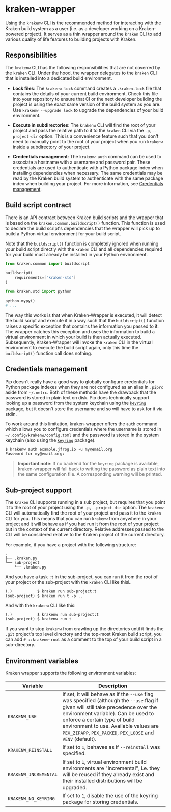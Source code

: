 # kraken-wrapper

Using the `krakenw` CLI is the recommended method for interacting with the Kraken build system as a user (i.e. as
a developer working on a Kraken-powered project). It serves as a thin wrapper around the `kraken` CLI to add various
quality of life features to building projects with Kraken.


## Responsibilities

The `krakenw` CLI has the following responsibilities that are not coverred by the `kraken` CLI. Under the hood, the
wrapper delegates to the `kraken` CLI that is installed into a dedicated build environment.

* __Lock files__: The `krakenw lock` command creates a `.kraken.lock` file that contains the details of your current
    build environment. Check this file into your repository to ensure that CI or the next developer building the
    project is using the exact same version of the build system as you are. Use `krakenw --upgrade lock` to upgrade
    the dependencies of your build environment.

* __Execute in subdirectories__: The `krakenw` CLI will find the root of your project and pass the relative path to
    it to the `kraken` CLI via the `-p,--project-dir` option. This is a convenience feature such that you don't need
    to manually point to the root of your project when you run `krakenw` inside a subdirectory of your project.

* __Credentials management__: The `krakenw auth` command can be used to associate a hostname with a username and
    password pair. These credentials are used to authenticate with a Python package index when installing dependencies
    when necessary. The same credentials may be read by the Kraken build system to authenticate with the same package
    index when building your project. For more information, see [Credentials management](#credential-management).


## Build script contract

There is an API contract between Kraken build scripts and the wrapper that is based on the `kraken.common.buildscript()`
function. This function is used to declare the build script's dependencies that the wrapper will pick up to build a
Python virtual environment for your build script.

Note that the `buildscript()` function is completely ignored when running your build script directly with the `kraken`
CLI and all dependencies required for your build must already be installed in your Python environment.

```py
from kraken.common import buildscript

buildscript(
    requirements=["kraken-std"]
)

from kraken.std import python

python.mypy()
# ...
```

The way this works is that when Kraken-Wrapper is executed, it will detect the build script and execute it in a way
such that the `buildscript()` function raises a specific exception that contains the information you passed to it. The
wrapper catches this exception and uses the information to build a virtual environment in which your build is then
actually executed. Subsequently, Kraken-Wrapper will invoke the `kraken` CLI in the virtual environment to execute
the build script again, only this time the `buildscript()` function call does nothing.


## Credentials management

  [keyring]: https://github.com/jaraco/keyring

Pip doesn't really have a good way to globally configure credentials for Python package indexes when they are not
configured as an alias in `.piprc` aside from `~/.netrc`. Both of these methods have the drawback that the password
is stored in plain text on disk. Pip does technically support looking up a password from the system keychain using
the [`keyring`][keyring] package, but it doesn't store the username and so will have to ask for it via stdin.

To work around this limitation, kraken-wrapper offers the `auth` command which allows you to configure credentials
where the username is stored in `~/.config/krakenw/config.toml` and the password is stored in the system keychain
(also using the [`keyring`][keyring] package).

    $ krakenw auth example.jfrog.io -u my@email.org
    Password for my@email.org:

> __Important note__: If no backend for the `keyring` package is available, kraken-wrapper will fall back to writing
> the password as plain text into the same configuration file. A corresponding warning will be printed.


## Sub-project support

The `kraken` CLI supports running in a sub project, but requires that you point it to the root of your project using
the `-p,--project-dir` option. The `krakenw` CLI will automatically find the root of your project and pass it to the
`kraken` CLI for you. This means that you can run `krakenw` from anywhere in your project and it will behave as if you
had run it from the root of your project but in the context of the current directory. Relative addresses passed to the
CLI will be considered relative to the Kraken project of the current directory.

For example, if you have a project with the following structure:

    .
    ├── .kraken.py
    └── sub-project
        └── .kraken.py

And you have a task `:t` in the sub-project, you can run it from the root of your project or the sub-project with
the `kraken` CLI like thisL

    (.)           $ kraken run sub-project:t
    (sub-project) $ kraken run t -p ..

And with the `krakenw` CLI like this:

    (.)           $ krakenw run sub-project:t
    (sub-project) $ krakenw run t

If you want to stop `krakenw` from crawling up the directories until it finds the `.git` project's top level directory
and the top-most Kraken build script, you can add `# ::krakenw-root` as a comment to the top of your build script in
a sub-directory.


## Environment variables

Kraken wrapper supports the following environment variables:

| Variable | Description |
| -------- | ----------- |
| `KRAKENW_USE` | If set, it will behave as if the `--use` flag was specified (although the `--use` flag if given will still take precedence over the environment variable). Can be used to enforce a certain type of build environment to use. Available values are `PEX_ZIPAPP`, `PEX_PACKED`, `PEX_LOOSE` and `VENV` (default). |
| `KRAKENW_REINSTALL` | If set to `1`, behaves as if `--reinstall` was specified. |
| `KRAKENW_INCREMENTAL` |  If set to `1`, virtual environment build environments are "incremental", i.e. they will be reused if they already exist and their installed distributions will be upgraded. |
| `KRAKENW_NO_KEYRING` | If set to `1`, disable the use of the keyring package for storing credentials. |
